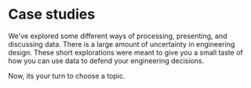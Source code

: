 # Case studies

We've explored some different ways of processing, presenting, and
discussing data. There is a large amount of uncertainty in engineering
design. These short explorations were meant to give you a small taste of
how you can use data to defend your engineering decisions. 

Now, its your turn to choose a topic. 
